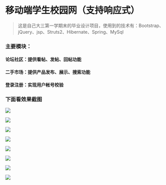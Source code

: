 # 移动端学生校园网（支持响应式）
>这是自己大三第一学期末的毕业设计项目，使用到的技术有：Bootstrap、jQuery、jsp、Struts2、Hibernate、Spring、MySql

### 主要模块：
#### 论坛社区：提供看帖、发帖、回帖功能
#### 二手市场：提供产品发布、展示、搜索功能
#### 登录注册：实现用户帐号校验

### 下面看效果截图
![](http://studentcampus.xiaozhanhua.com/1.%E7%99%BB%E5%BD%95%E9%A1%B5%E9%9D%A2.png)

![](http://studentcampus.xiaozhanhua.com/2.%E6%B3%A8%E5%86%8C%E9%A1%B5%E9%9D%A2.png)

![](http://studentcampus.xiaozhanhua.com/4.%E8%AE%BA%E5%9D%9B%E7%A4%BE%E5%8C%BA.png)

![](http://studentcampus.xiaozhanhua.com/5.%E5%B8%96%E5%AD%90%E8%AF%A6%E6%83%85%E9%A1%B5.png)

![](http://studentcampus.xiaozhanhua.com/6.%E5%8F%91%E5%B8%83%E5%B8%96%E5%AD%90.png)

![](http://studentcampus.xiaozhanhua.com/7.%E4%BA%8C%E6%89%8B%E5%B8%82%E5%9C%BA%E9%83%A8%E5%88%86.png)

![](http://studentcampus.xiaozhanhua.com/8.%E4%BA%A7%E5%93%81%E8%AF%A6%E6%83%85%E9%A1%B5.png)

![](http://studentcampus.xiaozhanhua.com/9.%E5%8F%91%E5%B8%83%E4%BA%A7%E5%93%81.png)
